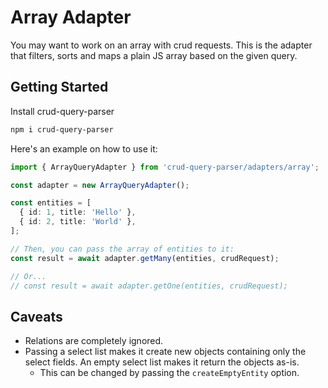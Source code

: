 # Array Adapter

You may want to work on an array with crud requests.
This is the adapter that filters, sorts and maps a plain JS array based on the given query.

## Getting Started

Install crud-query-parser

```sh
npm i crud-query-parser
```

Here's an example on how to use it:

```ts
import { ArrayQueryAdapter } from 'crud-query-parser/adapters/array';

const adapter = new ArrayQueryAdapter();

const entities = [
  { id: 1, title: 'Hello' },
  { id: 2, title: 'World' },
];

// Then, you can pass the array of entities to it:
const result = await adapter.getMany(entities, crudRequest);

// Or...
// const result = await adapter.getOne(entities, crudRequest);
```

## Caveats

- Relations are completely ignored.
- Passing a select list makes it create new objects containing only the select fields. An empty select list makes it return the objects as-is.
  - This can be changed by passing the `createEmptyEntity` option.
